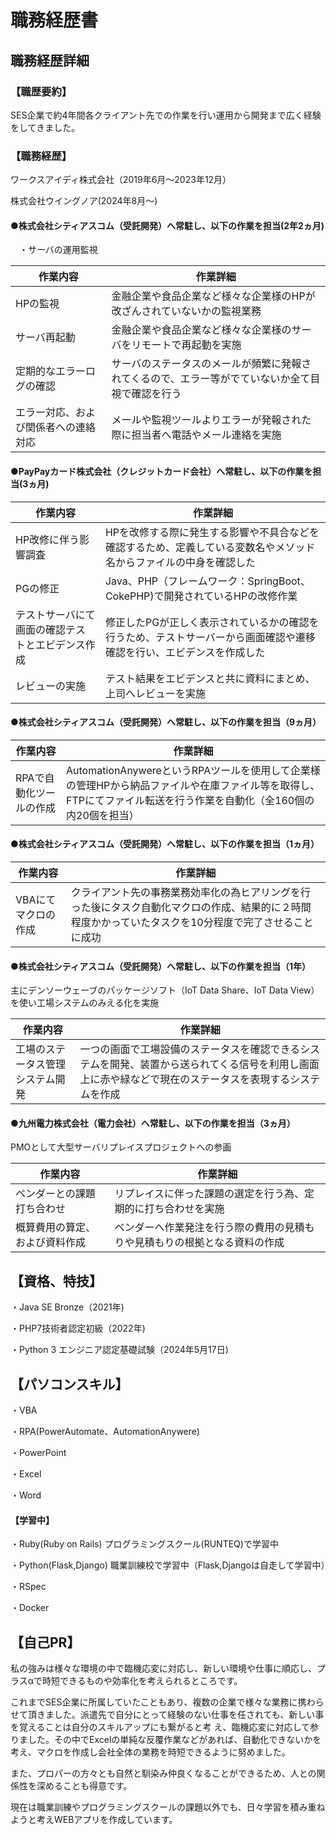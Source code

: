 # 職務経歴書

## 職務経歴詳細

### 【職歴要約】

SES企業で約4年間各クライアント先での作業を行い運用から開発まで広く経験をしてきました。

### 【職務経歴】


ワークスアイディ株式会社（2019年6月～2023年12月）
 
  株式会社ウイングノア(2024年8月～)
 

#### ●株式会社シティアスコム（受託開発）へ常駐し、以下の作業を担当(2年2ヵ月)
 
　・サーバの運用監視

| 作業内容  | 作業詳細 | 
| ------------- | ------------- |
| HPの監視  | 金融企業や食品企業など様々な企業様のHPが改ざんされていないかの監視業務  | 1時間に1回それぞれのHPを確認していたのでルーティン作業による慣れからの見落としが発生していた 
| サーバ再起動  | 金融企業や食品企業など様々な企業様のサーバをリモートで再起動を実施  | 多くのサーバを実施する為、リモートで繋ぐ際に違うIPにつないでしまう事案が発生していた | 作業を間違うと大きな障害や不具合に発生してしまうため、注意深く確認を行っていたため、案件満了までミスをすることはなかった |
| 定期的なエラーログの確認 | サーバのステータスのメールが頻繁に発報されてくるので、エラー等がでていないか全て目視で確認を行う | 一日に1000件以上のメールを確認するため、内容を見落として対応に遅れる事案が発生した | 一つのメールフォルダで全てのメールを確認するのではなく、適度にグメールのループ分けを行ってジャンル別にすることでメール混在による混乱を防ぐことができた |
| エラー対応、および関係者への連絡対応 | メールや監視ツールよりエラーが発報された際に担当者へ電話やメール連絡を実施|サーバよりエラーが発報された際、担当者への連絡が必要だが違う担当者へ連絡してしまう事案が発生した | 誤った連絡先へ連絡しないよう頻繁に最新の連絡先を入手し、古い連絡先から連絡することを防いだ |

#### ●PayPayカード株式会社（クレジットカード会社）へ常駐し、以下の作業を担当(3ヵ月)

| 作業内容  | 作業詳細 |
| ------------- | ------------- |
| HP改修に伴う影響調査  | HPを改修する際に発生する影響や不具合などを確認するため、定義している変数名やメソッド名からファイルの中身を確認した  | 膨大なファイルから調査を行う上に見落とすと大きな障害になる為注意が必要だった | サクラエディタなどのGrep機能がついているツールを使って横断的な検索を行い、調査の時間を削減した |
| PGの修正  | Java、PHP（フレームワーク：SpringBoot、CokePHP)で開発されているHPの改修作業  | ------------- | ------------- |
| テストサーバにて画面の確認テストとエビデンス作成 | 修正したPGが正しく表示されているかの確認を行うため、テストサーバーから画面確認や遷移確認を行い、エビデンスを作成した | ------------- |
| レビューの実施 | テスト結果をエビデンスと共に資料にまとめ、上司へレビューを実施 | 的確にテスト内容を共有し、資料を作成することが課題 | 要点を抑えて資料を作成してレビューができるようにUIに気を使って作成を実施 |


#### ●株式会社シティアスコム（受託開発）へ常駐し、以下の作業を担当（9ヵ月）

| 作業内容  | 作業詳細 |
| ------------- | ------------- |
| RPAで自動化ツールの作成  | AutomationAnywereというRPAツールを使用して企業様の管理HPから納品ファイルや在庫ファイル等を取得し、FTPにてファイル転送を行う作業を自動化（全160個の内20個を担当） | RPAで処理できなかった部分があった（ファイルの中身をタイムスタンプをもとにソートすることができなかった）ため課題になった | RPAで処理できなかった箇所は自身でバッチ処理の提案をし、承認を受けた上で実装 |


#### ●株式会社シティアスコム（受託開発）へ常駐し、以下の作業を担当（1ヵ月）

| 作業内容  | 作業詳細 | 
| ------------- | ------------- |
| VBAにてマクロの作成  | クライアント先の事務業務効率化の為ヒアリングを行った後にタスク自動化マクロの作成、結果的に２時間程度かかっていたタスクを10分程度で完了させることに成功 |
  
#### ●株式会社シティアスコム（受託開発）へ常駐し、以下の作業を担当（1年）

主にデンソーウェーブのパッケージソフト（IoT Data Share、IoT Data View）を使い工場システムのみえる化を実施

| 作業内容  | 作業詳細 |
| ------------- | ------------- |
| 工場のステータス管理システム開発  | 一つの画面で工場設備のステータスを確認できるシステムを開発、装置から送られてくる信号を利用し画面上に赤や緑などで現在のステータスを表現するシステムを作成  | パッケージソフトの機能では表現できない処理が発生した | Vbscriptがパッケージソフトで使用できたのでスクリプトを埋め込み対応 |

#### ●九州電力株式会社（電力会社）へ常駐し、以下の作業を担当（3ヵ月）

PMOとして大型サーバリプレイスプロジェクトへの参画

| 作業内容  | 作業詳細 |
| ------------- | ------------- |
| ベンダーとの課題打ち合わせ  | リプレイスに伴った課題の選定を行う為、定期的に打ち合わせを実施|サーバリプレイスに伴って、影響を受ける基盤や機能などを洗い出すための打ち合わせを実施  | 課題選定に予定より時間がかかり他の業務が圧迫されることがあった| 打ち合わせ前に事前にある程度課題の選定しておくことで時間の短縮と打ち合わせを円滑に進めることができた |
| 概算費用の算定、および資料作成  | ベンダーへ作業発注を行う際の費用の見積もりや見積もりの根拠となる資料の作成 | 資料作成で1つのページに情報を詰めすぎて見づらい資料を作成していた | ページを少し追加してでもシンプルでかつ見やすい資料を作成するように心がけた、その結果資料に対しての指摘などは減った |

## 【資格、特技】

・Java SE Bronze（2021年)

・PHP7技術者認定初級（2022年)

・Python 3 エンジニア認定基礎試験（2024年5月17日)

## 【パソコンスキル】

・VBA

・RPA(PowerAutomate、AutomationAnywere)

・PowerPoint

・Excel

・Word

#### 【学習中】

・Ruby(Ruby on Rails) プログラミングスクール(RUNTEQ)で学習中

・Python(Flask,Django) 職業訓練校で学習中（Flask,Djangoは自走して学習中）

・RSpec

・Docker

## 【自己PR】

私の強みは様々な環境の中で臨機応変に対応し、新しい環境や仕事に順応し、プラスαで時短できるものや効率化を考えられるところです。

これまでSES企業に所属していたこともあり、複数の企業で様々な業務に携わらせて頂きました。派遣先で自分にとって経験のない仕事を任されても、新しい事を覚えることは自分のスキルアップにも繋がると考
え、臨機応変に対応して参りました。その中でExcelの単純な反覆作業などがあれば、自動化できないかを考え、マクロを作成し会社全体の業務を時短できるように努めました。

また、プロパーの方々とも自然と馴染み仲良くなることができるため、人との関係性を深めることも得意です。

現在は職業訓練やプログラミングスクールの課題以外でも、日々学習を積み重ねようと考えWEBアプリを作成しています。
